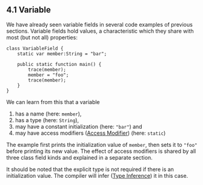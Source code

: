 ## 4.1 Variable

We have already seen variable fields in several code examples of previous sections. Variable fields hold values, a characteristic which they share with most (but not all) properties:

```
class VariableField {
	static var member:String = "bar";
	
	public static function main() {
		trace(member);
		member = "foo";
		trace(member);
	}
}
```
We can learn from this that a variable



1. has a name (here: `member`),
2. has a type (here: `String`),
3. may have a constant initialization (here: `"bar"`) and
4. may have access modifiers ([Access Modifier](https://github.com/Simn/HaxeManual/tree/master/md/manual/4.4-Access_Modifier.md)) (here: `static`)


The example first prints the initialization value of `member`, then sets it to `"foo"` before printing its new value. The effect of access modifiers is shared by all three class field kinds and explained in a separate section.

It should be noted that the explicit type is not required if there is an initialization value. The compiler will infer ([Type Inference](https://github.com/Simn/HaxeManual/tree/master/md/manual/3.4-Type_Inference.md)) it in this case.